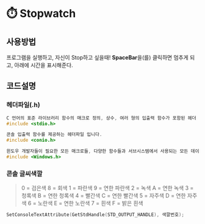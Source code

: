 # ⏱️ Stopwatch

## 사용방법

프로그램을 실행하고, 자신이 Stop하고 싶을때!
**SpaceBar**을(를) 클릭하면 멈추게 되고,
아래에 시간을 표시해준다.

## 코드설명

### 헤더파일(.h)
```C++
C 언어의 표준 라이브러리 함수의 매크로 정의, 상수, 여러 형의 입출력 함수가 포함된 헤더 파일입니다.
#include <stdio.h>

콘솔 입출력 함수를 제공하는 헤더파일 입니다.
#include <conio.h>

윈도우 개발자들이 필요한 모든 매크로들, 다양한 함수들과 서브시스템에서 사용되는 모든 데이터 타입들 그리고 윈도우 API의 함수들을 위한 정의를 포함하는 윈도우의 C 및 C++ 헤더 파일입니다.
#include <Windows.h>
```

### 콘솔 글씨색깔

> 0 = 검은색     8 = 회색
> 1 = 파란색     9 = 연한 파란색
> 2 = 녹색       A = 연한 녹색
> 3 = 청록색     B = 연한 청록색
> 4 = 빨간색     C = 연한 빨간색
> 5 = 자주색     D = 연한 자주색
> 6 = 노란색     E = 연한 노란색
> 7 = 흰색       F = 밝은 흰색

```C++
SetConsoleTextAttribute(GetStdHandle(STD_OUTPUT_HANDLE), 색깔번호);
```
